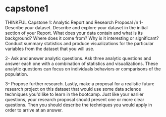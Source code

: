 # capstone1
THINKFUL Capstone 1: Analytic Report and Research Proposal /n
1- Describe your dataset. Describe and explore your dataset in the initial section of your Report. What does your data contain and what is its background? Where does it come from? Why is it interesting or significant? Conduct summary statistics and produce visualizations for the particular variables from the dataset that you will use.

2- Ask and answer analytic questions. Ask three analytic questions and answer each one with a combination of statistics and visualizations. These analytic questions can focus on individuals behaviors or comparisons of the population.

3- Propose further research. Lastly, make a proposal for a realistic future research project on this dataset that would use some data science techniques you'd like to learn in the bootcamp. Just like your earlier questions, your research proposal should present one or more clear questions. Then you should describe the techniques you would apply in order to arrive at an answer.
